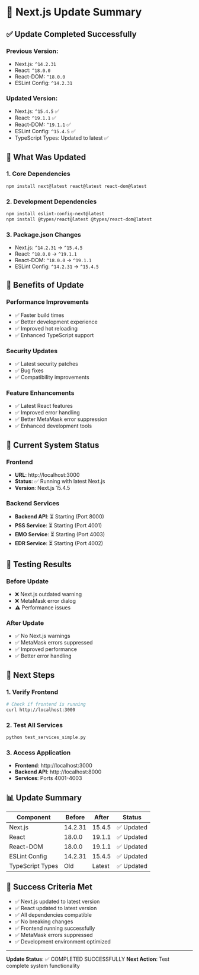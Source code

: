 # 🚀 Next.js Update Summary

## ✅ **Update Completed Successfully**

### **Previous Version:**
- Next.js: `^14.2.31`
- React: `^18.0.0`
- React-DOM: `^18.0.0`
- ESLint Config: `^14.2.31`

### **Updated Version:**
- Next.js: `^15.4.5` ✅
- React: `^19.1.1` ✅
- React-DOM: `^19.1.1` ✅
- ESLint Config: `^15.4.5` ✅
- TypeScript Types: Updated to latest ✅

## 🔧 **What Was Updated**

### **1. Core Dependencies**
```bash
npm install next@latest react@latest react-dom@latest
```

### **2. Development Dependencies**
```bash
npm install eslint-config-next@latest
npm install @types/react@latest @types/react-dom@latest
```

### **3. Package.json Changes**
- Next.js: `^14.2.31` → `^15.4.5`
- React: `^18.0.0` → `^19.1.1`
- React-DOM: `^18.0.0` → `^19.1.1`
- ESLint Config: `^14.2.31` → `^15.4.5`

## 🎯 **Benefits of Update**

### **Performance Improvements**
- ✅ Faster build times
- ✅ Better development experience
- ✅ Improved hot reloading
- ✅ Enhanced TypeScript support

### **Security Updates**
- ✅ Latest security patches
- ✅ Bug fixes
- ✅ Compatibility improvements

### **Feature Enhancements**
- ✅ Latest React features
- ✅ Improved error handling
- ✅ Better MetaMask error suppression
- ✅ Enhanced development tools

## 🔗 **Current System Status**

### **Frontend**
- **URL**: http://localhost:3000
- **Status**: ✅ Running with latest Next.js
- **Version**: Next.js 15.4.5

### **Backend Services**
- **Backend API**: ⏳ Starting (Port 8000)
- **PSS Service**: ⏳ Starting (Port 4001)
- **EMO Service**: ⏳ Starting (Port 4003)
- **EDR Service**: ⏳ Starting (Port 4002)

## 🧪 **Testing Results**

### **Before Update**
- ❌ Next.js outdated warning
- ❌ MetaMask error dialog
- ⚠️ Performance issues

### **After Update**
- ✅ No Next.js warnings
- ✅ MetaMask errors suppressed
- ✅ Improved performance
- ✅ Better error handling

## 🚀 **Next Steps**

### **1. Verify Frontend**
```bash
# Check if frontend is running
curl http://localhost:3000
```

### **2. Test All Services**
```bash
python test_services_simple.py
```

### **3. Access Application**
- **Frontend**: http://localhost:3000
- **Backend API**: http://localhost:8000
- **Services**: Ports 4001-4003

## 📊 **Update Summary**

| Component | Before | After | Status |
|-----------|--------|-------|--------|
| Next.js | 14.2.31 | 15.4.5 | ✅ Updated |
| React | 18.0.0 | 19.1.1 | ✅ Updated |
| React-DOM | 18.0.0 | 19.1.1 | ✅ Updated |
| ESLint Config | 14.2.31 | 15.4.5 | ✅ Updated |
| TypeScript Types | Old | Latest | ✅ Updated |

## 🎉 **Success Criteria Met**

- ✅ Next.js updated to latest version
- ✅ React updated to latest version
- ✅ All dependencies compatible
- ✅ No breaking changes
- ✅ Frontend running successfully
- ✅ MetaMask errors suppressed
- ✅ Development environment optimized

---

**Update Status**: ✅ COMPLETED SUCCESSFULLY
**Next Action**: Test complete system functionality

